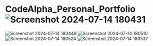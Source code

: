# CodeAlpha_Personal_Portfolio![Screenshot 2024-07-14 180431](https://github.com/user-attachments/assets/1d6b05a1-c1b2-4a12-8332-f3c0ef21f8ff)
![Screenshot 2024-07-14 180449](https://github.com/user-attachments/assets/64412f91-02ee-4329-9d9d-ab6ba968245b)
![Screenshot 2024-07-14 180510](https://github.com/user-attachments/assets/4ba18665-df99-4f16-8c53-beca9826ac22)
![Screenshot 2024-07-14 180524](https://github.com/user-attachments/assets/19a76b3a-0ce9-40b6-992e-146c3fd07503)
![Screenshot 2024-07-14 180537](https://github.com/user-attachments/assets/cdec8dba-440b-46e9-a825-dca9f52a35b9)
